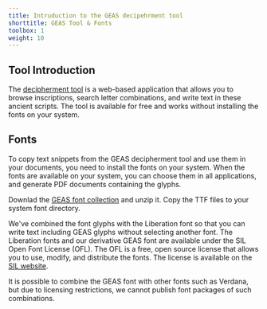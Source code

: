 ```yaml
---
title: Intruduction to the GEAS decipehrment tool
shorttitle: GEAS Tool & Fonts
toolbox: 1
weight: 10
---
```


## Tool Introduction

The [decipherment tool](</tool/>) is a web-based application that allows you to browse inscriptions, search letter combinations, and write text in these ancient scripts. The tool is available for free and works without installing the fonts on your system.


## Fonts

To copy text snippets from the GEAS decipherment tool and use them in your documents, you need to install the fonts on your system. When the fonts are available on your system, you can choose them in all applications, and generate PDF documents containing the glyphs.

Downlad the [GEAS font collection](/tool/fonts/GEAS-Fonts.zip) and unzip it. Copy the TTF files to your system font directory.

We've combined the font glyphs with the Liberation font so that you can write text including GEAS glyphs without selecting another font. The Liberation fonts and our derivative GEAS font are available under the SIL Open Font License (OFL). The OFL is a free, open source license that allows you to use, modify, and distribute the fonts. The license is available on the [SIL website](https://scripts.sil.org/OFL).

It is possible to combine the GEAS font with other fonts such as Verdana, but due to licensing restrictions, we cannot publish font packages of such combinations.
